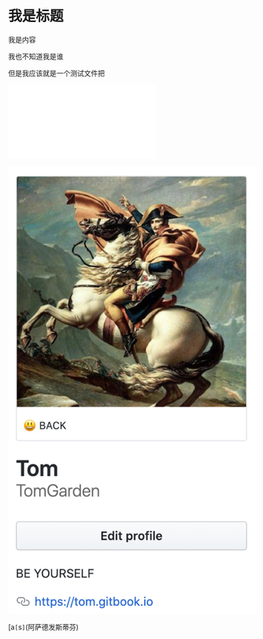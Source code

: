 # 我是标题

我是内容

我也不知道我是谁

但是我应该就是一个测试文件把


![](just_one_text.txt)

![](images/截屏2020-05-23.png)

[a`[`s`]`(阿萨德发斯蒂芬)
